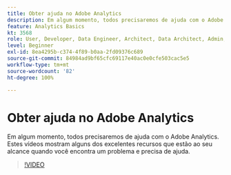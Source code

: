 ```yaml
---
title: Obter ajuda no Adobe Analytics
description: Em algum momento, todos precisaremos de ajuda com o Adobe Analytics. Estes vídeos mostram alguns dos excelentes recursos que estão ao seu alcance quando você encontra um problema e precisa de ajuda.
feature: Analytics Basics
kt: 3568
role: User, Developer, Data Engineer, Architect, Data Architect, Admin, Leader
level: Beginner
exl-id: 8ea4295b-c374-4f89-b0aa-2fd09376c689
source-git-commit: 84984ad9bf65cfc69117e40ac0e0cfe503cac5e5
workflow-type: tm+mt
source-wordcount: '82'
ht-degree: 100%

---
```


# Obter ajuda no Adobe Analytics

Em algum momento, todos precisaremos de ajuda com o Adobe Analytics. Estes vídeos mostram alguns dos excelentes recursos que estão ao seu alcance quando você encontra um problema e precisa de ajuda.

>[!VIDEO](https://video.tv.adobe.com/v/31181/?quality=12&learn=on&captions=por_br)
